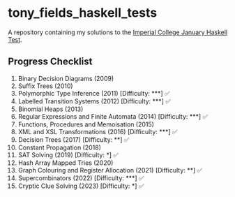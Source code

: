 # tony_fields_haskell_tests
A repository containing my solutions to the [Imperial College January Haskell Test](https://wp.doc.ic.ac.uk/ajf/haskell-tests/).

## Progress Checklist
1. Binary Decision Diagrams (2009)
2. Suffix Trees (2010)
3. Polymorphic Type Inference (2011) \[Difficulty: ***\] ✅
4. Labelled Transition Systems (2012) \[Difficulty: ***\] ✅
5. Binomial Heaps (2013)
6. Regular Expressions and Finite Automata (2014) \[Difficulty: ***\] ✅
7. Functions, Procedures and Memoisation (2015)
8. XML and XSL Transformations (2016) \[Difficulty: ***\] ✅
9. Decision Trees (2017) \[Difficulty: **\] ✅
10. Constant Propagation (2018)
11. SAT Solving (2019) \[Difficulty: *\] ✅
12. Hash Array Mapped Tries (2020)
13. Graph Colouring and Register Allocation (2021) \[Difficulty: **\] ✅
14. Supercombinators (2022) \[Difficulty: ***\] ✅
15. Cryptic Clue Solving (2023) \[Difficulty: *\] ✅
